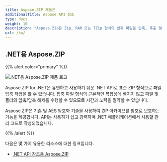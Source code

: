```yaml
---
title: Aspose.ZIP 제품군
additionalTitle: Aspose API 참조
type: docs
weight: 10
description: "Aspose.Zip은 Zip, RAR 또는 7Zip 형식의 압축 파일을 압축, 추출 및 처리하는 사용하기 쉬운 API입니다. ZipCrypto 또는 AES128, 192 및 AES256을 사용하여 암호화를 적용합니다."
url: /ko/
---
```


## .NET용 Aspose.ZIP

{{% alert color="primary" %}} 

![.NET용 Aspose.ZIP 제품 로고](../home_1.png)


Aspose.ZIP for .NET은 유연하고 사용하기 쉬운 .NET API로 표준 ZIP 형식으로 파일 압축 작업을 할 수 있습니다. 압축 파일 형식의 근본적인 복잡성에 빠지지 않고 파일 및 폴더의 압축/압축 해제를 수행할 수 있으므로 시간과 노력을 절약할 수 있습니다.

Aspose.ZIP은 기존 및 AES 암호화 기술을 사용하여 ZIP 아카이브를 암호로 보호하는 기능을 제공합니다. API는 사용하기 쉽고 강력하며 .NET 애플리케이션에서 사용할 관리 코드로 작성되었습니다.

{{% /alert %}} 

다음은 몇 가지 유용한 리소스에 대한 링크입니다.
- [.NET API 참조용 Aspose.ZIP](/zip/ko/net/)